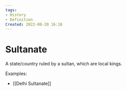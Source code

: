 ```yaml
---
tags:
- History
- Definition
Created: 2022-08-20 16:18  
---
```

# Sultanate 
A state/country ruled by a sultan, which are local kings. 

Examples: 
- [[Delhi Sultanate]]